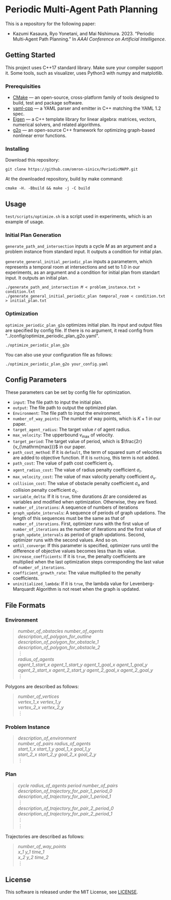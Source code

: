 # Periodic Multi-Agent Path Planning

This is a repository for the following paper:
- Kazumi Kasaura, Ryo Yonetani, and Mai Nishimura. 2023. “Periodic Multi-Agent Path Planning.” In <i>AAAI Conference on Artificial
Intelligence</i>.

## Getting Started

This project uses C++17 standard library. Make sure your compiler support it.
Some tools, such as visualizer, uses Python3 with numpy and matplotlib.

### Prerequisities
- [CMake](https://cmake.org) &mdash; an open-source, cross-platform family of tools designed to build, test and package software.
- [yaml-cpp](https://github.com/jbeder/yaml-cpp) &mdash; a YAML parser and emitter in C++ matching the YAML 1.2 spec.
- [Eigen](https://eigen.tuxfamily.org) &mdash; a C++ template library for linear algebra: matrices, vectors, numerical solvers, and related algorithms.
- [g2o](https://github.com/RainerKuemmerle/g2o) &mdash; an open-source C++ framework for optimizing graph-based nonlinear error functions.
### Installing

Download this repository:
```
git clone https://github.com/omron-sinicx/PeriodicMAPP.git
```
At the downloaded repository, build by make command:
```
cmake -H. -Bbuild && make -j -C build
```

## Usage

`test/scripts/optimize.sh` is a script used in experiments, which is an example of usage.

### Initial Plan Generation
`generate_path_and_intersection` inputs a cycle $M$ as an argument and a problem instance from standard input.
It outputs a condition for initial plan.

`generate_general_initial_periodic_plan` inputs a parameterm, which represents a temporal room at intersections and set to $1.0$ in our experiments, as an argument
and a condition for initial plan from standart input. It outputs an initial plan.
<pre><code>./generate_path_and_intersection <i>M</i> < problem_instance.txt > condition.txt
./generate_general_initial_periodic_plan <i>temporal_room</i> < condition.txt > initial_plan.txt
</code></pre>

### Optimization
`optimize_periodic_plan_g2o` optimizes initial plan. Its input and output files are specified by config file.
If there is no argument, it read config from "../config/optimize_periodic_plan_g2o.yaml".
<pre><code>./optimize_periodic_plan_g2o</code></pre>
You can also use your configuration file as follows:
<pre><code>./optimize_periodic_plan_g2o your_config.yaml</code></pre>
## Config Parameters

These parameters can be set by config file for optimization.

- `input`: The file path to input the initial plan.
- `output`: The file path to output the optimized plan.
- `Environment`: The file path to input the environment.
- `number_of_way_points`: The number of way points, which is $K+1$ in our paper.
- `target_agent_radius`: The target value $r$ of agent radius.
- `max_velocity`: The upperbound $v_{\mathrm{max}}$ of velocity.
- `target_period`: The target value of period, which is $\frac{2r}{v_{\mathrm{max}}}$ in our paper.
- `path_cost_method`: If it is `default`, the term of squared sum of velocities are added to objective function. If it is `nothing`, this term is not added.
- `path_cost`: The value of path cost coefficient $\sigma_{\mathrm{t}}$.
- `agent_radius_cost`: The value of radius penalty coefficient $\sigma_{\mathrm{r}}$.
- `max_velocity_cost`: The value of max valocity penalty coefficient $\sigma_{\mathrm{v}}$.
- `collision_cost`: The value of obstacle penalty coefficient $\sigma_{\mathrm{o}}$ and collision penalty coefficient $\sigma_{\mathrm{c}}$.
- `variable_delta`: If it is `true`, time durations $\Delta t$ are considered as variables and modified when optimization. Otherwise, they are fixed.
- `number_of_iterations`: A sequence of numbers of iterations
- `graph_update_intervals`: A sequence of periods of graph updations. The length of this sequences must be the same as that of `number_of_iterations`. First, optimizer runs with the first value of `number_of_iterations` as the number of iterations and the first value of `graph_update_intervals` as period of graph updations. Second, optimizer runs with the second values. And so on.
- `until_converge`: If this parameter is specified, optimizer runs until the difference of objective values becomes less than its value.
- `increase_coefficients`: If it is `true`, the penalty coefficients are multiplied when the last optimization steps corresponding the last value of `number_of_iterations`.
- `coefficient_growth_rate`: The value multiplied to the penalty coefficients.
- `uninitialized_lambda`: If it is `true`, the lambda value for Levenberg-Marquardt Algorithm is not reset when the graph is updated.

## File Formats
### Environment
> *number_of_obstacles* *number_of_agents* \
*description_of_polygon_for_outline*\
*description_of_polygon_for_obstacle_1*\
*description_of_polygon_for_obstacle_2*\
&#xFE19;\
*radius_of_agents*\
*agent_1_start_x* *agent_1_start_y* *agent_1_goal_x* *agent_1_goal_y*\
*agent_2_start_x* *agent_2_start_y* *agent_2_goal_x* *agent_2_goal_y*\
&#xFE19;

Polygons are described as follows:
> *number_of_vertices*\
 *vertex_1_x* *vertex_1_y*\
 *vertex_2_x* *vertex_2_y*\
&#xFE19;

### Problem Instance
> *description_of_environment* \
*number_of_pairs* *radius_of_agents* \
*start_1_x start_1_y goal_1_x goal_1_y* \
*start_2_x start_2_y goal_2_x goal_2_y* \
&#xFE19;

### Plan
> *cycle* *radius_of_agents* *period* *number_of_pairs* \
*description_of_trajectory_for_pair_1_period_0*\
*description_of_trajectory_for_pair_1_period_1*\
&#xFE19; \
*description_of_trajectory_for_pair_2_period_0*\
*description_of_trajectory_for_pair_2_period_1*\
&#xFE19; \
&#xFE19;

Trajectories are described as follows:
> *number_of_way_points*\
 *x_1* *y_1* *time_1*\
 *x_2* *y_2* *time_2*\
&#xFE19;

## License
This software is released under the MIT License, see [LICENSE](LICENSE).
